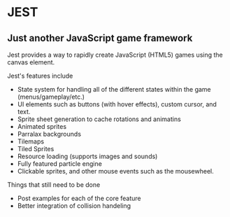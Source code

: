 JEST
====================

Just another JavaScript game framework
---------------------

Jest provides a way to rapidly create JavaScript (HTML5) games using the canvas element.

Jest's features include

-   State system for handling all of the different states within the game (menus/gameplay/etc.)
-   UI elements such as buttons (with hover effects), custom cursor, and text.
-   Sprite sheet generation to cache rotations and animatins
-   Animated sprites
-   Parralax backgrounds
-   Tilemaps
-   Tiled Sprites
-   Resource loading (supports images and sounds)
-   Fully featured particle engine
-   Clickable sprites, and other mouse events such as the mousewheel.

[Demo Showing Animated Sprites]: http://loktar00.github.com/jest/

Things that still need to be done

-   Post examples for each of the core feature
-   Better integration of collision handeling